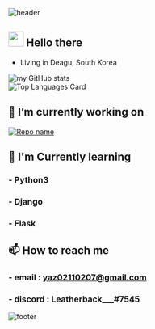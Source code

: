 ![header](https://capsule-render.vercel.app/api?type=wave&color=gradient&height=300&section=header&text=Leatherback-Azi&fontSize=90)
<!--
**apple19760401/apple19760401** is a ✨ _special_ ✨ repository because its `README.md` (this file) appears on your GitHub profile.

Here are some ideas to get you started:

- 🔭 I’m currently working on ...
- 🌱 I’m currently learning ...
- 👯 I’m looking to collaborate on ...
- 🤔 I’m looking for help with ...
- 💬 Ask me about ...
- 📫 How to reach me: ...
- 😄 Pronouns: ...
- ⚡ Fun fact: ...
-->
## <img src="https://raw.githubusercontent.com/MartinHeinz/MartinHeinz/master/wave.gif" width="30px"> Hello there
- Living in Deagu, South Korea

![my GitHub stats](https://github-readme-stats.vercel.app/api?username=Leatherback-Azi&show_icons=true&count_private=true)  
![Top Languages Card](https://github-readme-stats.vercel.app/api/top-langs/?username=Leatherback-Azi)


## 🔭 I’m currently working on
[![Repo name](https://github-readme-stats.vercel.app/api/pin/?username=Leatherback-Azi&repo=TwitchLink-MacOS)](https://github.com/Leatherback-Azi/TwitchLink-MacOS)

## 🌱 I'm Currently learning
### - Python3
### - Django
### - Flask


## 📫 How to reach me
### - email : yaz02110207@gmail.com
### - discord : Leatherback___#7545



![footer](https://capsule-render.vercel.app/api?type=wave&color=gradient&height=300&section=footer)
